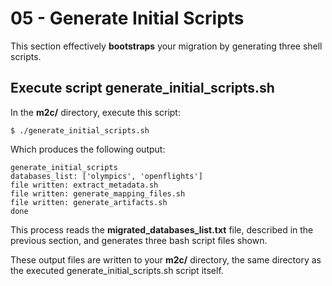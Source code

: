 # 05 - Generate Initial Scripts

This section effectively **bootstraps** your migration by generating
three shell scripts.

## Execute script generate_initial_scripts.sh

In the **m2c/** directory, execute this script:

```
$ ./generate_initial_scripts.sh
```

Which produces the following output:

```
generate_initial_scripts
databases_list: ['olympics', 'openflights']
file written: extract_metadata.sh
file written: generate_mapping_files.sh
file written: generate_artifacts.sh
done
```

This process reads the **migrated_databases_list.txt** file, described in the
previous section, and generates three bash script files shown.

These output files are written to your **m2c/** directory, the same directory
as the executed generate_initial_scripts.sh script itself.

